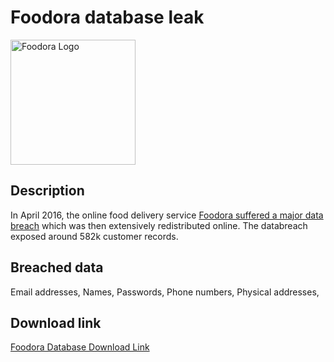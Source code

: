 # Foodora database leak

<img src="https://logos.haveibeenpwned.com/Foodora.png" alt="Foodora Logo" width="200" height="200">

## Description

In April 2016, the online food delivery service <a href="https://www.databreachtoday.com/delivery-hero-confirms-foodora-data-breach-a-14435" target="_blank" rel="noopener">Foodora suffered a major data breach</a> which was then extensively redistributed online. The databreach exposed around 582k customer records.

## Breached data

Email addresses, Names, Passwords, Phone numbers, Physical addresses,


## Download link

[Foodora Database Download Link](https://buzzheavier.com/2vxazxlp7j7d)
